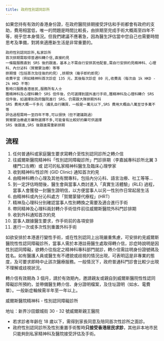 ```yaml
---
title: 政府性別認同診所
---
```


如果您持有有效的香港身份證，在政府醫院排期接受評估和手術都會有政府的支助，費用相當低，唯一的問題是時間比較長，由排期至完成手術大概兩至四年不等，視乎您本身情況。但我們建議不應著急，因為醫生評估當中您自己也需要時間思考及準備，對將來適應新生活是非常重要的。

```csv
政府性別認同診所,私家診所
首次排期需取得普通科轉介信,直接約見
一條龍服務直到 SRS 後的跟進，基本上不需自行安排其他配套,需自行安排約見精神科、心理科、內分泌科（賀爾蒙治療）等等
排期慢（包括首次及往後的約見）,排期快（幾乎即約即見）
收費平宜（例如精神科首次診症 135 元，其後每次診症 80 元,收費高（每次由 1k HKD - 2k HKD 不等）
暫時只服務香港居民,服務所有人士
獲精神科及心理科轉介 SRS 信件後，仍可選擇到國外進行手術,獲精神科及心理科轉介 SRS 信件後，如選擇到政府醫院進行 SRS，仍需跟大隊排期外科
SRS 費用大概一千多元（義乳自行購買，一般是一萬元以下,SRS 費用大概由八萬至廿多萬不等
評估過程需時一至四年不等,可以很快（但不建議跳過）
賀爾蒙治療處方藥物選擇不多,可能會有比較好的藥可供選擇
SRS 後跟進,SRS 後跟進需重新排期
```

## 流程

1. 任何普通科或家庭醫生要求寫轉介至性別認同診所之轉介信
1. 往威爾斯醫院精神科「性別認同障礙診所」門診排期（李嘉誠專科診所北翼 3 樓門口左轉）或 認可的私家精神科醫生及臨床心理學家
1. 收到精神科/性診所 (GID Clinic) 通知首次約見
1. 由精神科轉介心理及其他有關專科，包括內分沁科、語言治療、社工等等…
1. 到一定評估時間後，醫生會與當事人商討進入「真實生活體驗」(RLE) 過程，當事人會獲發一封醫生證明信，以方便當事人以另一性別作日常起居生活
1. 由精神科或內分沁科處方「賀爾蒙替代療程」(HRT)
1. 精神及心理科分別確認當事人性別轉換之需要及適合進行手術
1. 帶同精神及心理科兩封轉介手術信件前往威爾斯醫院外科門診排期
1. 收到外科通知首次約見
1. 當事人跟據醫生要求，作手術前的各項安排
1. 進行一次或多次性別重置外科手術

如欲安排於本港進行變性手術，或在性別認同上出現嚴重焦慮，可安排約見威爾斯醫院性性認同障礙診所，當事人需於本港註冊醫生處取得轉介信，診症時說明是因性別認同障礙，欲轉介往指定之精神科專科部門就診，轉介信需註明身份證號碼及姓名。如有醫護人員或醫生有不禮貌或歧視的情況出現，可表明這是非專業的態度，及可要求即時中止該次醫療服務。一般情況下，政府普通科門診會比較少出現不理解或歧視狀況。

轉介信有效期為 3 個月，請於有效期內，邀請親友或親自到威爾斯醫院性性認同障礙診所預約，並帶備醫生轉介信、身分證明檔案，及住址證明（如水、電費單）。一般新症輪候需半年至一年以上。

威爾斯醫院精神科 - 性別認同障礙診所

地址：新界沙田銀城街 30 - 32 號威爾斯親王醫院

- 若求診者年齡在 18 歲以下，需得到家長同意及陪同首次性診所之面診。
- 政府性別認同診所及性別重置手術暫時**只接受香港居民求診**，其他非本地市民只能夠到私家精神科及醫院接受評估及手術。
